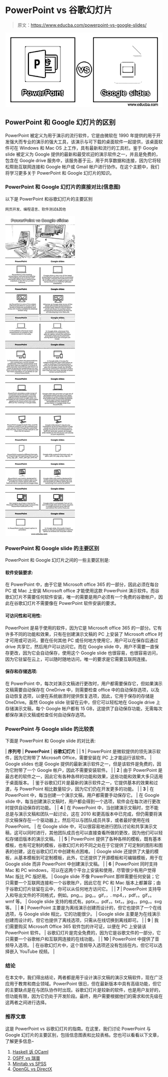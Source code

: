 # PowerPoint vs 谷歌幻灯片

> 原文：<https://www.educba.com/powerpoint-vs-google-slides/>

![PowerPoint vs Google slides](img/c23a73b35c6b4a68e4a25450b9e0a107.png)



## PowerPoint 和 Google 幻灯片的区别

PowerPoint 被定义为用于演示的流行软件，它是由微软在 1990 年提供的用于开发强大而专业的演示的强大工具，该演示与可下载的桌面软件一起提供，该桌面软件可在 Windows 和 Mac OS 上工作，具有最新和流行的工具栏。鉴于 Google slide 被定义为 Google 提供的最新和最受欢迎的演示软件之一，并且是免费的，包含在 Google drive 服务中，该服务基于云，用于共享数据和连接，因为它将轻松帮助互联网连接和 Google 帐户或 Gmail 帐户进行协作。在这个主题中，我们将学习更多关于 PowerPoint 和 Google 幻灯片的知识。

### PowerPoint 和 Google 幻灯片的直接对比(信息图)

以下是 PowerPoint 和谷歌幻灯片的主要区别

<small>网页开发、编程语言、软件测试&其他</small>

![PowerPoint-vs-Google-slides-info](img/97e772284290f1b68e6a8d9b3328f3ee.png)



### PowerPoint 和 Google slide 的主要区别

PowerPoint 和 Google 幻灯片之间的一些主要区别是:

#### 软件安装要求:

在 PowerPoint 中，由于它是 Microsoft office 365 的一部分，因此必须在每台 PC 或 Mac 上安装 Microsoft office 才能使用这款 PowerPoint 演示软件。而谷歌幻灯片不需要任何软件安装，唯一的需要是用户必须有一个免费的谷歌帐户，因此在谷歌幻灯片不需要像在 PowerPoint 软件安装的要求。

#### 可访问性和可用性:

PowerPoint 是易于使用的软件，因为它是 Microsoft office 365 的一部分。它有许多不同的功能和效果，只有在创建演示文稿的 PC 上安装了 Microsoft office 时才可用或可访问，要在任何其他 PC 或任何地方使用它，用户可以在保存后通过 drive 共享它，然后用户可以访问它。而在 Google slide 中，用户不需要一直保存更改，因为它会自动保存，使用这个 Google slide 也很容易，也很容易访问，因为它驻留在云上，可以随时随地访问，唯一的要求是它需要互联网连接。

#### 保存和存储选项:

在 PowerPoint 中，每次对演示文稿进行更改时，用户都需要保存它，但如果演示文稿需要自动保存在 OneDrive 中，则需要检查 office 中的自动保存选项，以及自动恢复选项，以便在系统崩溃时提供恢复选项，因此，它用于保存的存储是 OneDrive。虽然 Google slide 驻留在云中，但它可以轻松地在 Google drive 上存储演示文稿，每个 Google 帐户都有 15 GB，这提供了自动保存功能，无需每次都保存演示文稿或检查任何自动保存选项。

### PowerPoint 与 Google slide 的比较表

下面是 PowerPoint 和 Google slide 的对比表:

| **序列号** | **PowerPoint** | **谷歌幻灯片** |
| **1** | PowerPoint 是微软提供的领先演示软件，因为它附带了 Microsoft Office，需要安装在 PC 上才能运行该软件。 | Google slides 也是 Google 提供的最新演示软件之一，但是该软件是免费的，因为它附带了一个 Google 帐户，因此不需要安装软件。 |
| **2** | 由于 PowerPoint 是最古老的软件之一，因此它有各种各样的功能和效果，这些功能和效果大多只适用于桌面版本。 | 鉴于谷歌幻灯片是最新的演示软件之一，它提供基本的效果和过渡，与 PowerPoint 相比数量较少，因为它们仍在开发更多的功能。 |
| **3** | 在 PowerPoint 中，每当创建一个演示文稿，用户都需要手动保存它。 | 在 Google slide 中，每当创建演示文稿时，用户都会得到一个选项，软件会在每次进行更改时提供自动保存的功能。 |
| **4** | 在 PowerPoint 中，当创建演示文稿时，您不能总是与演示文稿和团队一起讨论，这在 2010 和更高版本中已完成，但仍需要将演示文稿保存在一个驱动器上，然后可以与团队成员共享，或者最好使用在线 PowerPoint。 | 在 Google slide 中，可以很容易地进行团队讨论和共享演示文稿，这可以同时进行，其他团队成员也可以直接查看所做的更改，因为他们可以轻松存储旧版本的演示文稿。 |
| **5** | PowerPoint 提供了各种各样的模板，既有基本模板，也有可定制的模板，谷歌幻灯片的不同之处在于它提供了可定制的图形和图表的创建，这在谷歌幻灯片中创建有点困难。 | Google slide 还提供了大量的模板，从基本模板到可定制模板，此外，它还提供了开源模板和可编辑模板，用于在 Google slide 而非 PowerPoint 中创建演示文稿。 |
| **6** | PowerPoint 同时支持 Mac 和 PC windows，可以在这两个平台上安装和使用，尽管很少有用户觉得 Mac 版比 PC 版好用。 | Google slide 不像 PowerPoint 那样需要任何安装；它只需要一个互联网连接和一个谷歌账户，因此它在 PC 和 Mac 版本上都兼容；由于谷歌幻灯片驻留在云中，你可以从任何地方访问它。 |
| **7** | PowerPoint 支持导入和导出文件的不同格式，例如。png，。jpg，。gif，，. mp4，，pdf，。gif，。wmf 等。 | Google slide 支持的格式有。pptx，。pdf，。txt，。jpg，。png，。svg 等。 |
| **8** | PowerPoint 主要是为离线演示创建而设计的，但它也提供了一个在线选项，与 Google slide 相比，它的功能很少。 | Google slide 主要是为在线演示创建而设计的，但它也提供了离线选项，只需从在线切换到离线即可。 |
| **9** | 我们需要购买 Microsoft Office 365 软件包的许可证，以便在 PC 上安装该 PowerPoint 软件。 | 谷歌幻灯片是完全免费的，因为它是谷歌文件的一部分，它只需要一个谷歌帐户和互联网连接的在线功能。 |
| **10** | PowerPoint 中提供了音频导入选项。 | 在谷歌幻灯片中，这个音频导入选项还没有包括在内，但它可以选择嵌入 YouTube 视频。 |

### 结论

在本文中，我们得出结论，两者都是用于设计演示文稿的演示文稿软件，现在广泛应用于教育和商业领域。PowerPoint 很旧，但在最新版本中具有高级功能，但它的主要缺点是在与团队协作时出现。谷歌幻灯片是较新的软件，也是用户友好的，但功能有限，因为它仍处于开发阶段。最终，用户需要根据他们的需求和优先级在这两者之间进行选择。

### 推荐文章

这是 PowerPoint vs 谷歌幻灯片的指南。在这里，我们讨论 PowerPoint 与 Google 幻灯片的主要区别，包括信息图表和比较表格。您也可以看看以下文章，了解更多信息–

1.  [Haskell 诉 OCaml](https://www.educba.com/haskell-vs-ocaml/)
2.  [OSPF vs 瑞普](https://www.educba.com/ospf-vs-rip/)
3.  [Minitab vs SPSS](https://www.educba.com/minitab-vs-spss/)
4.  [OpenGL vs DirectX](https://www.educba.com/opengl-vs-directx/)





